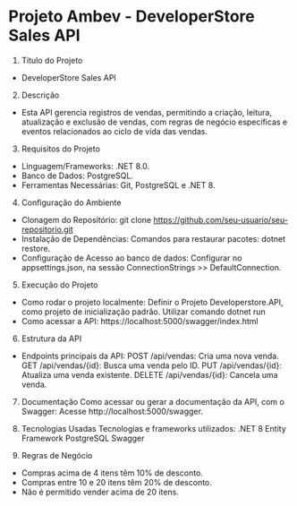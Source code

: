 # Projeto Ambev - DeveloperStore Sales API

1. Título do Projeto
- DeveloperStore Sales API

2. Descrição
- Esta API gerencia registros de vendas, permitindo a criação, leitura, atualização e exclusão de vendas, com regras de negócio específicas e eventos relacionados ao ciclo de vida das vendas.

3. Requisitos do Projeto
- Linguagem/Frameworks: .NET 8.0.
- Banco de Dados: PostgreSQL.
- Ferramentas Necessárias: Git, PostgreSQL e .NET 8.

4. Configuração do Ambiente
- Clonagem do Repositório:
  git clone https://github.com/seu-usuario/seu-repositorio.git
- Instalação de Dependências:
  Comandos para restaurar pacotes: dotnet restore.
- Configuração de Acesso ao banco de dados:
  Configurar no appsettings.json, na sessão ConnectionStrings >> DefaultConnection.

5. Execução do Projeto
- Como rodar o projeto localmente:
  Definir o Projeto Developerstore.API, como projeto de inicialização padrão.
  Utilizar comando dotnet run
- Como acessar a API:
  https://localhost:5000/swagger/index.html

6. Estrutura da API
- Endpoints principais da API:
POST /api/vendas: Cria uma nova venda.
GET /api/vendas/{id}: Busca uma venda pelo ID.
PUT /api/vendas/{id}: Atualiza uma venda existente.
DELETE /api/vendas/{id}: Cancela uma venda.

7. Documentação
Como acessar ou gerar a documentação da API, com o Swagger:
Acesse http://localhost:5000/swagger.

8. Tecnologias Usadas
Tecnologias e frameworks utilizados:
.NET 8
Entity Framework
PostgreSQL
Swagger

9. Regras de Negócio
- Compras acima de 4 itens têm 10% de desconto.
- Compras entre 10 e 20 itens têm 20% de desconto.
- Não é permitido vender acima de 20 itens.
